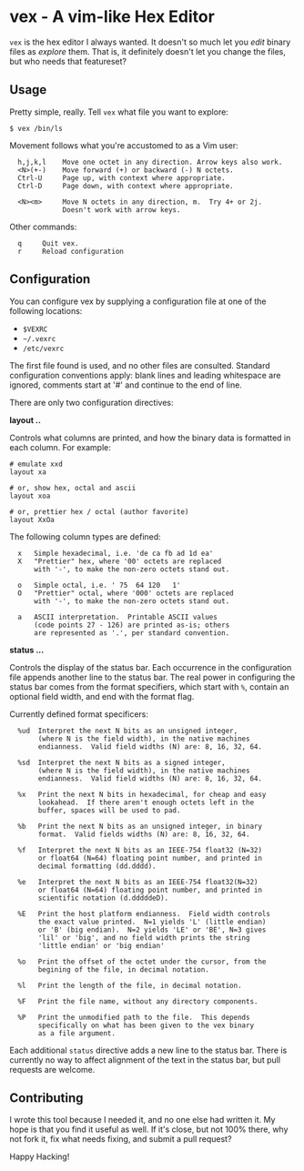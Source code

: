 vex - A vim-like Hex Editor
===========================

`vex` is the hex editor I always wanted.  It doesn't so much let
you _edit_ binary files as _explore_ them.  That is, it definitely
doesn't let you change the files, but who needs that featureset?

Usage
-----

Pretty simple, really.  Tell `vex` what file you want to explore:

```
$ vex /bin/ls
```

Movement follows what you're accustomed to as a Vim user:

```
  h,j,k,l    Move one octet in any direction. Arrow keys also work.
  <N>(+-)    Move forward (+) or backward (-) N octets.
  Ctrl-U     Page up, with context where appropriate.
  Ctrl-D     Page down, with context where appropriate.

  <N><m>     Move N octets in any direction, m.  Try 4+ or 2j.
             Doesn't work with arrow keys.
```

Other commands:

```
  q     Quit vex.
  r     Reload configuration
```

Configuration
-------------

You can configure vex by supplying a configuration file at one of
the following locations:

  - `$VEXRC`
  - `~/.vexrc`
  - `/etc/vexrc`

The first file found is used, and no other files are consulted.
Standard configuration conventions apply: blank lines and leading
whitespace are ignored, comments start at '#' and continue to the
end of line.

There are only two configuration directives:

**layout ..**

Controls what columns are printed, and how the binary data is
formatted in each column.  For example:

```
# emulate xxd
layout xa

# or, show hex, octal and ascii
layout xoa

# or, prettier hex / octal (author favorite)
layout XxOa
```

The following column types are defined:

```
  x   Simple hexadecimal, i.e. 'de ca fb ad 1d ea'
  X   "Prettier" hex, where '00' octets are replaced
      with '-', to make the non-zero octets stand out.

  o   Simple octal, i.e. ' 75  64 120   1'
  O   "Prettier" octal, where '000' octets are replaced
      with '-', to make the non-zero octets stand out.

  a   ASCII interpretation.  Printable ASCII values
      (code points 27 - 126) are printed as-is; others
      are represented as '.', per standard convention.
```

**status ...**

Controls the display of the status bar.  Each occurrence in the
configuration file appends another line to the status bar.  The
real power in configuring the status bar comes from the format
specifiers, which start with `%`, contain an optional field width,
and end with the format flag.

Currently defined format specificers:

```
  %ud  Interpret the next N bits as an unsigned integer,
       (where N is the field width), in the native machines
       endianness.  Valid field widths (N) are: 8, 16, 32, 64.

  %sd  Interpret the next N bits as a signed integer,
       (where N is the field width), in the native machines
       endianness.  Valid field widths (N) are: 8, 16, 32, 64.

  %x   Print the next N bits in hexadecimal, for cheap and easy
       lookahead.  If there aren't enough octets left in the
       buffer, spaces will be used to pad.

  %b   Print the next N bits as an unsigned integer, in binary
       format.  Valid fields widths (N) are: 8, 16, 32, 64.

  %f   Interpret the next N bits as an IEEE-754 float32 (N=32)
       or float64 (N=64) floating point number, and printed in
       decimal formatting (dd.dddd).

  %e   Interpret the next N bits as an IEEE-754 float32(N=32)
       or float64 (N=64) floating point number, and printed in
       scientific notation (d.dddddeD).

  %E   Print the host platform endianness.  Field width controls
       the exact value printed.  N=1 yields 'L' (little endian)
       or 'B' (big endian).  N=2 yields 'LE' or 'BE', N=3 gives
       'lil' or 'big', and no field width prints the string
       'little endian' or 'big endian'

  %o   Print the offset of the octet under the cursor, from the
       begining of the file, in decimal notation.

  %l   Print the length of the file, in decimal notation.

  %F   Print the file name, without any directory components.

  %P   Print the unmodified path to the file.  This depends
       specifically on what has been given to the vex binary
       as a file argument.
```

Each additional `status` directive adds a new line to the status
bar.  There is currently no way to affect alignment of the text in
the status bar, but pull requests are welcome.

Contributing
------------

I wrote this tool because I needed it, and no one else had written
it.  My hope is that you find it useful as well.  If it's close,
but not 100% there, why not fork it, fix what needs fixing, and
submit a pull request?

Happy Hacking!
